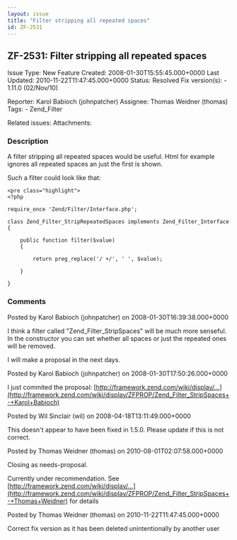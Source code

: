 ```yaml
---
layout: issue
title: "Filter stripping all repeated spaces"
id: ZF-2531
---
```


ZF-2531: Filter stripping all repeated spaces
---------------------------------------------

 Issue Type: New Feature Created: 2008-01-30T15:55:45.000+0000 Last Updated: 2010-11-22T11:47:45.000+0000 Status: Resolved Fix version(s): - 1.11.0 (02/Nov/10)
 
 Reporter:  Karol Babioch (johnpatcher)  Assignee:  Thomas Weidner (thomas)  Tags: - Zend\_Filter
 
 Related issues: 
 Attachments: 
### Description

A filter stripping all repeated spaces would be useful. Html for example ignores all repeated spaces an just the first is shown.

Such a filter could look like that:

 
    <pre class="highlight">
    <?php
    
    require_once 'Zend/Filter/Interface.php';
    
    class Zend_Filter_StripRepeatedSpaces implements Zend_Filter_Interface
    {
    
        public function filter($value)
        {
    
            return preg_replace('/ +/', ' ', $value);
    
        }
    
    }
    


 

 

### Comments

Posted by Karol Babioch (johnpatcher) on 2008-01-30T16:39:38.000+0000

I think a filter called "Zend\_Filter\_StripSpaces" will be much more senseful. In the constructor you can set whether all spaces or just the repeated ones will be removed.

I will make a proposal in the next days.

 

 

Posted by Karol Babioch (johnpatcher) on 2008-01-30T17:50:26.000+0000

I just commited the proposal: [http://framework.zend.com/wiki/display/…](http://framework.zend.com/wiki/display/ZFPROP/Zend_Filter_StripSpaces+-+Karol+Babioch)

 

 

Posted by Wil Sinclair (wil) on 2008-04-18T13:11:49.000+0000

This doesn't appear to have been fixed in 1.5.0. Please update if this is not correct.

 

 

Posted by Thomas Weidner (thomas) on 2010-08-01T02:07:58.000+0000

Closing as needs-proposal.

Currently under recommendation. See [http://framework.zend.com/wiki/display/…](http://framework.zend.com/wiki/display/ZFPROP/Zend_Filter_StripSpaces+-+Thomas+Weidner) for details

 

 

Posted by Thomas Weidner (thomas) on 2010-11-22T11:47:45.000+0000

Correct fix version as it has been deleted unintentionally by another user

 

 